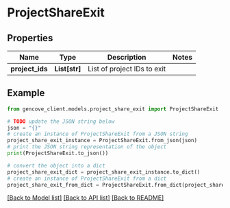 # ProjectShareExit


## Properties

Name | Type | Description | Notes
------------ | ------------- | ------------- | -------------
**project_ids** | **List[str]** | List of project IDs to exit |

## Example

```python
from gencove_client.models.project_share_exit import ProjectShareExit

# TODO update the JSON string below
json = "{}"
# create an instance of ProjectShareExit from a JSON string
project_share_exit_instance = ProjectShareExit.from_json(json)
# print the JSON string representation of the object
print(ProjectShareExit.to_json())

# convert the object into a dict
project_share_exit_dict = project_share_exit_instance.to_dict()
# create an instance of ProjectShareExit from a dict
project_share_exit_from_dict = ProjectShareExit.from_dict(project_share_exit_dict)
```
[[Back to Model list]](../README.md#documentation-for-models) [[Back to API list]](../README.md#documentation-for-api-endpoints) [[Back to README]](../README.md)
